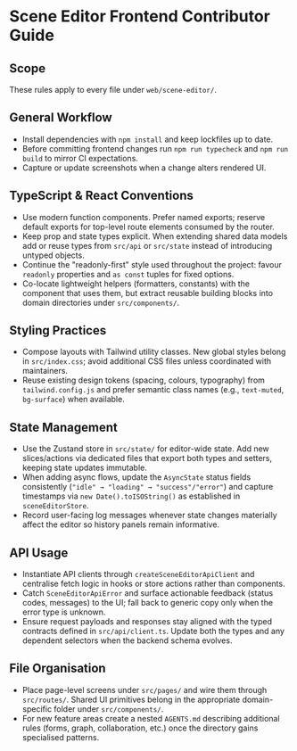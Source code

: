 # Scene Editor Frontend Contributor Guide

## Scope
These rules apply to every file under `web/scene-editor/`.

## General Workflow
- Install dependencies with `npm install` and keep lockfiles up to date.
- Before committing frontend changes run `npm run typecheck` and `npm run build` to mirror CI expectations.
- Capture or update screenshots when a change alters rendered UI.

## TypeScript & React Conventions
- Use modern function components. Prefer named exports; reserve default exports for top-level route elements consumed by the router.
- Keep prop and state types explicit. When extending shared data models add or reuse types from `src/api` or `src/state` instead of introducing untyped objects.
- Continue the "readonly-first" style used throughout the project: favour `readonly` properties and `as const` tuples for fixed options.
- Co-locate lightweight helpers (formatters, constants) with the component that uses them, but extract reusable building blocks into domain directories under `src/components/`.

## Styling Practices
- Compose layouts with Tailwind utility classes. New global styles belong in `src/index.css`; avoid additional CSS files unless coordinated with maintainers.
- Reuse existing design tokens (spacing, colours, typography) from `tailwind.config.js` and prefer semantic class names (e.g., `text-muted`, `bg-surface`) when available.

## State Management
- Use the Zustand store in `src/state/` for editor-wide state. Add new slices/actions via dedicated files that export both types and setters, keeping state updates immutable.
- When adding async flows, update the `AsyncState` status fields consistently (`"idle" → "loading" → "success"/"error"`) and capture timestamps via `new Date().toISOString()` as established in `sceneEditorStore`.
- Record user-facing log messages whenever state changes materially affect the editor so history panels remain informative.

## API Usage
- Instantiate API clients through `createSceneEditorApiClient` and centralise fetch logic in hooks or store actions rather than components.
- Catch `SceneEditorApiError` and surface actionable feedback (status codes, messages) to the UI; fall back to generic copy only when the error type is unknown.
- Ensure request payloads and responses stay aligned with the typed contracts defined in `src/api/client.ts`. Update both the types and any dependent selectors when the backend schema evolves.

## File Organisation
- Place page-level screens under `src/pages/` and wire them through `src/routes/`. Shared UI primitives belong in the appropriate domain-specific folder under `src/components/`.
- For new feature areas create a nested `AGENTS.md` describing additional rules (forms, graph, collaboration, etc.) once the directory gains specialised patterns.
